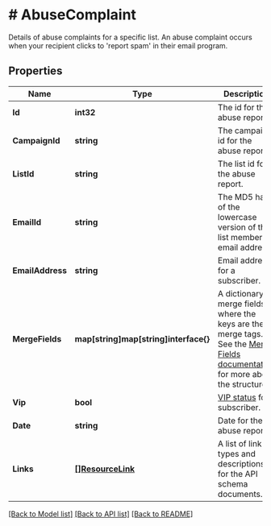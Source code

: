 # # AbuseComplaint
Details of abuse complaints for a specific list. An abuse complaint occurs when your recipient clicks to &#39;report spam&#39; in their email program.

## Properties 


Name | Type | Description | Notes
------------ | ------------- | ------------- | -------------
**Id**| **int32** | The id for the abuse report  | [optional] [readonly]
**CampaignId**| **string** | The campaign id for the abuse report  | [optional] [readonly]
**ListId**| **string** | The list id for the abuse report.  | [optional] [readonly]
**EmailId**| **string** | The MD5 hash of the lowercase version of the list member&#39;s email address.  | [optional] [readonly]
**EmailAddress**| **string** | Email address for a subscriber.  | [optional] [readonly]
**MergeFields**| **map[string]map[string]interface{}** | A dictionary of merge fields where the keys are the merge tags. See the [Merge Fields documentation](https://mailchimp.com/developer/marketing/docs/merge-fields/#structure) for more about the structure.  | [optional]
**Vip**| **bool** | [VIP status](https://mailchimp.com/help/designate-and-send-to-vip-contacts/) for subscriber.  | [optional] [readonly]
**Date**| **string** | Date for the abuse report  | [optional] [readonly]
**Links**| [**[]ResourceLink**](ResourceLink.md) | A list of link types and descriptions for the API schema documents.  | [optional] [readonly]


[[Back to Model list]](../../README.md#models) [[Back to API list]](../../README.md#endpoints) [[Back to README]](../../README.md)

